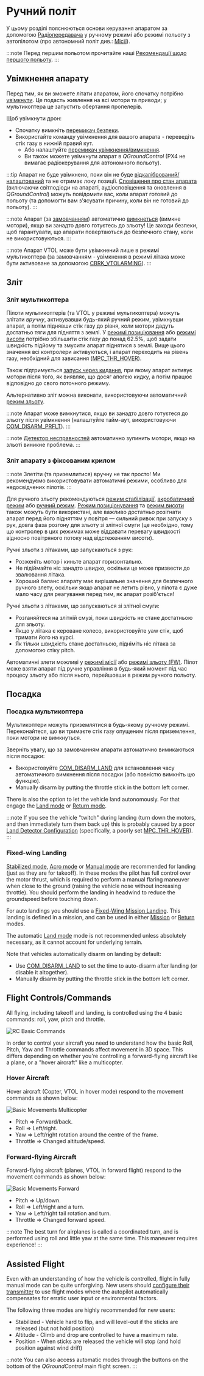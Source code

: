 # Ручний політ

У цьому розділі пояснюються основи керування апаратом за допомогою [Радіопередавача](../getting_started/rc_transmitter_receiver.md) у ручному режимі або режимі польоту з автопілотом (про автономний політ див.: [Місії](../flying/missions.md)).

:::note
Перед першим польотом прочитайте наші [Рекомендації щодо першого польоту](../flying/first_flight_guidelines.md). :::

<a id="arm"></a>

## Увімкнення апарату

Перед тим, як ви зможете літати апаратом, його спочатку потрібно [увімкнути](../getting_started/px4_basic_concepts.md#arming-and-disarming). Це подасть живлення на всі мотори та приводи; у мультикоптера це запустить обертання пропелерів.

Щоб увімкнути дрон:
- Спочатку вимкніть [перемикач безпеки](../getting_started/px4_basic_concepts.md#safety-switch).
- Використайте команду увімкнення для вашого апарата - переведіть стік газу в нижній правий кут.
  - Або налаштуйте [перемикач увімкнення/вимкнення](../config/safety.md#arm-disarm-switch).
  - Ви також можете увімкнути апарат в *QGroundControl* (PX4 не вимагає радіокерування для автономного польоту).

:::tip
Апарат не буде увімкнено, поки він не буде [відкалібрований/налаштований](../config/README.md) та не отримає локу позиції. [Сповіщення про стан апарата](../getting_started/vehicle_status.md) (включаючи світлодіоди на апараті, аудіосповіщення та оновлення в *QGroundControl*) можуть повідомити вас, коли апарат готовий до польоту (та допомогти вам з'ясувати причину, коли він не готовий до польоту). :::

:::note
Апарат (за [замовчанням](../advanced_config/parameter_reference.md#COM_DISARM_PRFLT)) автоматично [вимкнеться](../advanced_config/prearm_arm_disarm.md#auto-disarming) (вимкне мотори), якщо ви занадто довго готуєтесь до зльоту! Це заходи безпеки, щоб гарантувати, що апарати повертаються до безпечного стану, коли не використовуються. :::

:::note
Апарат VTOL може бути увімкнений лише в режимі мультикоптера (за замовчанням - увімкнення в режимі літака може бути активоване за допомогою [CBRK_VTOLARMING](../advanced_config/parameter_reference.md#CBRK_VTOLARMING)). :::

<a id="takeoff-and-landing"></a>

## Зліт

### Зліт мультикоптера

Пілоти мультикоптерів (та VTOL у режимі мультикоптера) можуть злітати *вручну*, активувавши будь-який ручний режим, увімкнувши апарат, а потім піднявши стік газу до рівня, коли мотори дадуть достатньо тяги для підняття з землі. У [режимі позиціювання](../flight_modes_mc/position.md) або [режимі висоти](../flight_modes_mc/altitude.md) потрібно збільшити стік газу до понад 62.5%, щоб задати швидкість підйому та змусити апарат піднятися з землі. Вище цього значення всі контролери активуються, і апарат переходить на рівень газу, необхідний для зависання ([MPC_THR_HOVER](../advanced_config/parameter_reference.md#MPC_THR_HOVER)).

Також підтримується [запуск через кидання](../flight_modes_mc/throw_launch.md), при якому апарат активує мотори після того, як виявляє, що досяг апогею кидку, а потім працює відповідно до свого поточного режиму.

Альтернативно зліт можна виконати, використовуючи автоматичний [режим зльоту](../flight_modes_mc/takeoff.md).

:::note
Апарат може вимкнутися, якщо ви занадто довго готуєтеся до зльоту після увімкнення (налаштуйте тайм-аут, використовуючи [COM_DISARM_PRFLT](../advanced_config/parameter_reference.md#COM_DISARM_PRFLT)). :::

:::note
[Детектор несправностей](../config/safety.md#failure-detector) автоматично зупинить мотори, якщо на зльоті виникне проблема. :::

### Зліт апарату з фіксованим крилом

:::note
Злетіти (та приземлитися) вручну не так просто!
Ми рекомендуємо використовувати автоматичні режими, особливо для недосвідчених пілотів.
:::

Для ручного зльоту рекомендуються [режим стабілізації](../flight_modes_fw/stabilized.md), [акробатичний режим](../flight_modes_fw/acro.md) або [ручний режим](../flight_modes_fw/manual.md). [Режим позиціонування](../flight_modes_fw/position.md) та [режим висоти](../flight_modes_fw/altitude.md) також можуть бути використані, але важливо достатньо розігнати апарат перед його підняттям у повітря — сильний ривок при запуску з рук, довга фаза розгону для зльоту зі злітної смуги (це необхідно, тому що контролер в цих режимах може віддавати перевагу швидкості відносно повітряного потоку над відстеженням висоти).

Ручні зльоти з літаками, що запускаються з рук:
- Розженіть мотор і киньте апарат горизонтально.
- Не підіймайте ніс занадто швидко, оскільки це може призвести до звалювання літака.
- Хороший баланс апарату має вирішальне значення для безпечного ручного злету, оскільки якщо апарат не летить рівно, у пілота є дуже мало часу для реагування перед тим, як апарат розіб'ється!

Ручні зльоти з літаками, що запускаються зі злітної смуги:
- Розганяйтеся на злітній смузі, поки швидкість не стане достатньою для зльоту.
- Якщо у літака є кероване колесо, використовуйте yaw стік, щоб тримати його на курсі.
- Як тільки швидкість стане достатньою, підніміть ніс літака за допомогою стіку pitch.

Автоматичні злети можливі у [режимі місії](../flight_modes_fw/mission.md#mission-takeoff) або [режимі зльоту (FW)](../flight_modes_fw/takeoff.md). Пілот може взяти апарат під ручне управління в будь-який момент під час процесу зльоту або після нього, перейшовши в режим ручного польоту.

## Посадка

### Посадка мультикоптера

Мультикоптери можуть приземлятися в будь-якому ручному режимі. Переконайтеся, що ви тримаєте стік газу опущеним після приземлення, поки мотори не вимкнуться.

Зверніть увагу, що за замовчанням апарати автоматично вимикаються після посадки:

- Використовуйте [COM_DISARM_LAND](../advanced_config/parameter_reference.md#COM_DISARM_LAND) для встановлення часу автоматичного вимкнення після посадки (або повністю вимкніть цю функцію).
- Manually disarm by putting the throttle stick in the bottom left corner.

There is also the option to let the vehicle land autonomously. For that engage the [Land mode](../flight_modes_mc/land.md) or [Return mode](../flight_modes_mc/return.md).

:::note
If you see the vehicle "twitch" during landing (turn down the motors, and then immediately turn them back up) this is probably caused by a poor [Land Detector Configuration](../advanced_config/land_detector.md) (specifically, a poorly set [MPC_THR_HOVER](../advanced_config/parameter_reference.md#MPC_THR_HOVER)). :::


### Fixed-wing Landing

[Stabilized mode](../flight_modes_fw/stabilized.md), [Acro mode](../flight_modes_fw/acro.md) or [Manual mode](../flight_modes_fw/manual.md) are recommended for landing (just as they are for takeoff). In these modes the pilot has full control over the motor thrust, which is required to perform a manual flaring maneuver when close to the ground (raising the vehicle nose without increasing throttle). You should perform the landing in headwind to reduce the groundspeed before touching down.

For auto landings you should use a [Fixed-Wing Mission Landing](../flight_modes_fw/mission.md#mission-landing). This landing is defined in a mission, and can be used in either [Mission](../flight_modes_fw/mission.md) or [Return](../flight_modes_fw/return.md) modes.

The automatic [Land mode](../flight_modes_fw/land.md) mode is not recommended unless absolutely necessary, as it cannot account for underlying terrain.
<!-- Added this to make it more generic: We'll split this out later -->

Note that vehicles automatically disarm on landing by default:

- Use [COM_DISARM_LAND](../advanced_config/parameter_reference.md#COM_DISARM_LAND) to set the time to auto-disarm after landing (or disable it altogether).
- Manually disarm by putting the throttle stick in the bottom left corner.

## Flight Controls/Commands

All flying, including takeoff and landing, is controlled using the 4 basic commands: roll, yaw, pitch and throttle.

![RC Basic Commands](../../assets/flying/rc_basic_commands.png)

In order to control your aircraft you need to understand how the basic Roll, Pitch, Yaw and Throttle commands affect movement in 3D space. This differs depending on whether you're controlling a forward-flying aircraft like a plane, or a "hover aircraft" like a multicopter.

### Hover Aircraft

Hover aircraft (Copter, VTOL in hover mode) respond to the movement commands as shown below:

![Basic Movements Multicopter](../../assets/flying/basic_movements_multicopter.png)

- Pitch => Forward/back.
- Roll => Left/right.
- Yaw => Left/right rotation around the centre of the frame.
- Throttle => Changed altitude/speed.

### Forward-flying Aircraft

Forward-flying aircraft (planes, VTOL in forward flight) respond to the movement commands as shown below:

![Basic Movements Forward](../../assets/flying/basic_movements_forward.png)

- Pitch => Up/down.
- Roll => Left/right and a turn.
- Yaw => Left/right tail rotation and turn.
- Throttle => Changed forward speed.

:::note
The best turn for airplanes is called a coordinated turn, and is performed using roll and little yaw at the same time.
This maneuver requires experience!
:::

## Assisted Flight

Even with an understanding of how the vehicle is controlled, flight in fully manual mode can be quite unforgiving. New users should [configure their transmitter](../config/flight_mode.md) to use flight modes where the autopilot automatically compensates for erratic user input or environmental factors.

The following three modes are highly recommended for new users:

* Stabilized - Vehicle hard to flip, and will level-out if the sticks are released (but not hold position)
* Altitude - Climb and drop are controlled to have a maximum rate.
* Position - When sticks are released the vehicle will stop (and hold position against wind drift)

:::note
You can also access automatic modes through the buttons on the bottom of the *QGroundControl* main flight screen. :::
